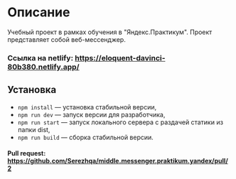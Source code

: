 # Описание

Учебный проект в рамках обучения в "Яндекс.Практикум". Проект представляет собой веб-мессенджер.

### Ссылка на netlify: https://eloquent-davinci-80b380.netlify.app/

## Установка

- `npm install` — установка стабильной версии,
- `npm run dev` — запуск версии для разработчика,
- `npm run start` — запуск локального сервера с раздачей статики из папки dist,
- `npm run build` — сборка стабильной версии.

#### Pull request: https://github.com/Serezhqa/middle.messenger.praktikum.yandex/pull/2